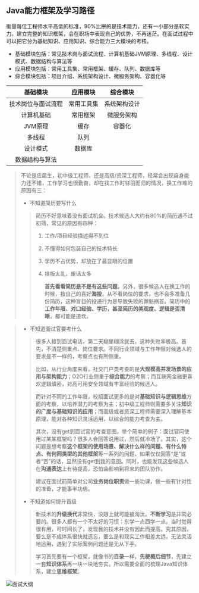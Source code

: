 ## Java能力框架及学习路径

衡量每位工程师水平高低的标准，90%比拼的是技术能力，还有一小部分是软实力。建立完整的知识框架，会在职场中表现自己的优势，不再迷茫。在面试过程中可以把它分为基础知识、应用知识、综合能力三大模块的考核。

- 基础模块包括：常见技术岗与面试流程、计算机基础JVM原理、多线程、设计模式、数据结构与算法等
- 应用模块包括：常用工具集、常用框架、缓存、队列、数据库等
- 综合模块包括：项目介绍、系统架构设计、微服务架构、容器化等

|      基础模块      |  应用模块  |   综合模块   |
| :----------------: | :--------: | :----------: |
| 技术岗位与面试流程 | 常用工具集 | 系统架构设计 |
|     计算机基础     |  常用框架  |  微服务架构  |
|      JVM原理       |    缓存    |    容器化    |
|       多线程       |    队列    |              |
|      设计模式      |   数据库   |              |
|   数据结构与算法   |            |              |

>不论是应届生，初中级工程师，还是高级/资深工程师，经常会出现自身能力还不错，工作学习也很勤奋，却在找工作时铩羽而归的情况，换工作难的原因有三：
>
>- 不知道简历要写什么
>
>  > ​	简历不好意味着没有面试机会。技术候选人大约有80%的简历通不过初筛，常见的原因有四种：
>  >
>  > 1. 工作/项目经验描述得不到位
>  >
>  > 2. 不懂得如何包装自己的技术特长
>  >
>  > 3. 学历不占优势，却放在了最显眼的位置
>  >
>  > 4. 排版太乱，废话太多
>  >
>  >    **首先看看简历是不是有这些问题**，另外，很多候选人在换工作的时候，按自己的喜好**海投**，从不看岗位的要求，也不会多准备几份简历，这种盲目的投递行为是导致失败的罪魁祸首。简历中的**工作年限、对口经验、学历，甚至简历的美观度、逻辑是否清晰**，都可能是道坎。 
>  >
>  >      

>- 不知道面试官要考什么
>
>  > ​	很多人接到面试电话，第二天糊里糊涂就去，这种失败率极高。首先，不清楚侧重点、岗位要求。不同行业领域与工作年限对候选人的要求是不一样的，考察点也有所侧重。
>  >
>  > ​	比如，从行业角度来看，社交门户类考查的是**大规模高并发场景的应用与架构能力**；O2O行业侧重于**综合能力**的考察；而互联网金融更喜欢逻辑缜密，对高可用安全领域有丰富经验的候选人。
>  >
>  > ​	而针对不同的工作年限，校招面试更多的是对**基础知识与逻辑思维**方面的考察，以培养潜力的考察为主；初中级工程师则需要多关注**知识的广度与基础知识的应用**；而高级或者资深工程师需要深入理解基本原理，能对各种知识灵活运用，以综合的能力考查为主。
>  >
>  > ​	其次，没有get到面试官的考查意图。举个简单的例子：面试官问使用过某某框架吗？很多人会回答说用过，然后就冷场了。其实，这个问题是想考察**这个框架的使用场景、解决什么样的问题、有什么特点、有何同类型的其他框架**等一系列的问题，如果仅仅回答“是”或者“否”的话，显然没有get到我的意图。同时，也能发现这些候选人在**沟通表达**上有待提高，恐怕会影响到将来的团队协作。
>  >
>  > ​    建议在面试前简单对公司**业务岗位职责**做一些功课，做一些有针对性的准备，才能事半功倍。
>
>- 不知道如何提升晋级
>
>  >​	新技术的**升级换代**非常快，没跟上就可能被淘汰。**不断学习**是非常必要的。很多人都有一个不太好的习惯：东学一点西学一点。当时觉得很有用，可时间长了，发现我的技术并没有因此而提高。究其原因，要么是不成体系很快就遗忘，要么是和现实工作相差太远，无法灵活地运用，遇到了实际案例问题还是无从下手。
>  >
>  >​	学习首先要有一个框架，就像书的**目录**一样，**先梗概后细节**，先建立一套**知识体系**再一块一块地夯实。所以需要全面的梳理Java知识体系，建立**思维框架**。
>
>  

![面试大纲](https://img.jinguo.tech/blog/image-20210506012953204.png?imageslim)